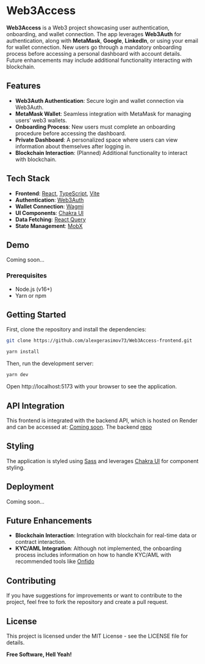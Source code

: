 # Web3Access

**Web3Access** is a Web3 project showcasing user authentication, onboarding, and wallet connection.
The app leverages **Web3Auth** for authentication, along with **MetaMask**, **Google**, **LinkedIn**, or using your email for wallet connection.
New users go through a mandatory onboarding process before accessing a personal dashboard with account details.
Future enhancements may include additional functionality interacting with blockchain.

## Features

- **Web3Auth Authentication**: Secure login and wallet connection via Web3Auth.
- **MetaMask Wallet**: Seamless integration with MetaMask for managing users’ web3 wallets.
- **Onboarding Process**: New users must complete an onboarding procedure before accessing the dashboard.
- **Private Dashboard**: A personalized space where users can view information about themselves after logging in.
- **Blockchain Interaction**: (Planned) Additional functionality to interact with blockchain.

## Tech Stack

- **Frontend**: [React](https://reactjs.org/), [TypeScript](https://www.typescriptlang.org/), [Vite](https://vitejs.dev/)
- **Authentication**: [Web3Auth](https://web3auth.io/)
- **Wallet Connection**: [Wagmi](https://wagmi.sh/)
- **UI Components**: [Chakra UI](https://chakra-ui.com/)
- **Data Fetching**: [React Query](https://tanstack.com/query/v4)
- **State Management**: [MobX](https://mobx.js.org/README.html)

## Demo

Coming soon...

### Prerequisites

- Node.js (v16+)
- Yarn or npm

## Getting Started

First, clone the repository and install the dependencies:

```bash
git clone https://github.com/alexgerasimov73/Web3Access-frontend.git
```

```bash
yarn install
```

Then, run the development server:

```bash
yarn dev
```

Open http://localhost:5173 with your browser to see the application.

## API Integration

This frontend is integrated with the backend API, which is hosted on Render and can be accessed at: [Coming soon](). The backend [repo](https://github.com/alexgerasimov73/web3access-backend)

## Styling

The application is styled using [Sass](https://sass-lang.com/) and leverages [Chakra UI](https://chakra-ui.com/) for component styling.

## Deployment

Coming soon...

## Future Enhancements

- **Blockchain Interaction**: Integration with blockchain for real-time data or contract interaction.
- **KYC/AML Integration**: Although not implemented, the onboarding process includes information on how to handle KYC/AML with recommended tools like [Onfido](https://onfido.com/)

## Contributing

If you have suggestions for improvements or want to contribute to the project, feel free to fork the repository and create a pull request.

## License

This project is licensed under the MIT License - see the LICENSE file for details.

**Free Software, Hell Yeah!**
